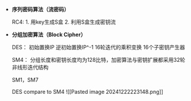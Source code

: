 - **序列密码算法（流密码）**
  
  RC4:
	  1. 用key生成S盒
	  2. 利用S盒生成密钥流

- **分组加密算法（Block Cipher）**
  
  DES：
	  初始置换IP
	  逆初始置换IP^-1
	  16轮迭代的乘积变换
	  16个子密钥产生器

  SM4：
	  分组长度和密钥长度均为128比特，加密算法与密钥扩展都采用32轮非线形迭代结构

  SM1，SM7
  
  DES compare to SM4
![[Pasted image 20241222223148.png]]
